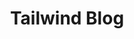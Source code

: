 ---
slug: "tailwind-blog"
title: "Tailwind Blog"
description: "Lorem ipsum dolor, sit amet consectetur adipisicing elit. Neque molestias iste ipsa ab deserunt eveniet dolorem facere consequatur exercitationem necessitatibus. In, ipsa corporis totam beatae culpa quis aliquid delectus incidunt"
tags: [
    "Tailwind"
]
image: ./images/tailwindblog.png
alt: "Tailwind Blog"
link: "https://nikkipeel.github.io/tailwind-blog/"
repo: ""
---